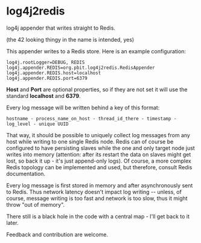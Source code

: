 log4j2redis
===========

log4j appender that writes straight to Redis.

(the 42 looking thingy in the name is intended, yes)

This appender writes to a Redis store. Here is an example configuration:

    log4j.rootLogger=DEBUG, REDIS
    log4j.appender.REDIS=org.pbit.log4j2redis.RedisAppender
    log4j.appender.REDIS.host=localhost
    log4j.appender.REDIS.port=6379

**Host** and **Port** are optional properties, so if they are not set it will use the standard **localhost** and **6379**.

Every log message will be written behind a key of this format:

    hostname - process_name_on_host - thread_id_there - timestamp - log_level - unique UUID

That way, it should be possible to uniquely collect log messages from any host while writing
to one single Redis node. Redis can of course be configured to have persisting slaves while
the one and only target node just writes into memory (attention: after its restart the data on
slaves might get lost, so back it up - it's just append-only logs). Of course, a more complex
Redis topology can be implemented and used, but therefore, consult Redis documentation.

Every log message is first stored in memory and after asynchronously sent to Redis. Thus network
latency doesn't impact log writing -- unless, of course, message writing is too fast and network
is too slow, thus it might throw "out of memory".

There still is a black hole in the code with a central map - I'll get back to it later.

Feedback and contribution are welcome.
